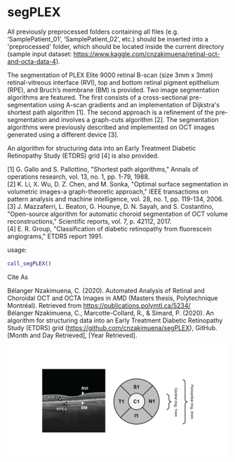 
# segPLEX
All previously preprocessed folders containing all files (e.g. ‘SamplePatient_01’, ‘SamplePatient_02’, etc.) should be inserted into a 'preprocessed' folder, which should be located inside the current directory (sample input dataset: https://www.kaggle.com/cnzakimuena/retinal-oct-and-octa-data-4).<br/> 

The segmentation of PLEX Elite 9000 retinal B-scan (size 3mm x 3mm) retinal-vitreous interface (RVI), top and bottom retinal pigment epithelium (RPE), and Bruch’s membrane (BM) is provided.  Two image segmentation algorithms are featured.  The first consists of a cross-sectional pre-segmentation using A-scan gradients and an implementation of Dijkstra's shortest path algorithm [1].  The second approach is a refinement of the pre-segmentation and involves a graph-cuts algorithm [2].  The segmentation algorithms were previously described and implemented on OCT images generated using a different device [3].<br/>

An algorithm for structuring data into an Early Treatment Diabetic Retinopathy Study (ETDRS) grid [4] is also provided.<br/> 

[1] G. Gallo and S. Pallottino, "Shortest path algorithms," Annals of operations research, vol. 13, no. 1, pp. 1-79, 1988.<br/> 
[2] K. Li, X. Wu, D. Z. Chen, and M. Sonka, "Optimal surface segmentation in volumetric images-a graph-theoretic approach," IEEE transactions on pattern analysis and machine intelligence, vol. 28, no. 1, pp. 119-134, 2006.<br/>
[3] J. Mazzaferri, L. Beaton, G. Hounye, D. N. Sayah, and S. Costantino, "Open-source algorithm for automatic choroid segmentation of OCT volume reconstructions," Scientific reports, vol. 7, p. 42112, 2017.<br/>
[4] E. R. Group, "Classification of diabetic retinopathy from fluorescein angiograms," ETDRS report 1991.<br/>

usage:

```matlab
call_segPLEX()
```

Cite As

Bélanger Nzakimuena, C. (2020). Automated Analysis of Retinal and Choroidal OCT and OCTA Images in AMD (Masters thesis, Polytechnique Montréal). Retrieved from https://publications.polymtl.ca/5234/<br/>
Bélanger Nzakimuena, C., Marcotte-Collard, R., & Simard, P. (2020). An algorithm for structuring data into an Early Treatment Diabetic Retinopathy Study (ETDRS) grid (https://github.com/cnzakimuena/segPLEX), GitHub.[Month and Day Retrieved], [Year Retrieved]. 

![example image](figure.png)
